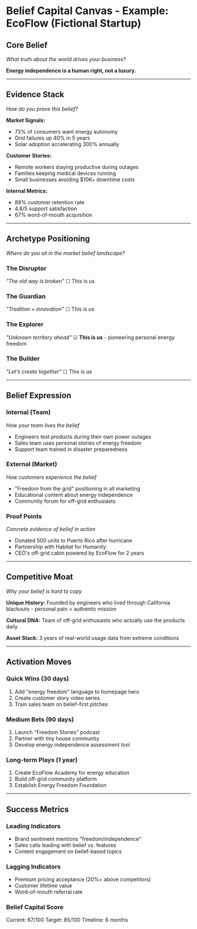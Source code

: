 # Belief Capital Canvas - Example: EcoFlow (Fictional Startup)

## Core Belief
*What truth about the world drives your business?*

**Energy independence is a human right, not a luxury.**

---

## Evidence Stack
*How do you prove this belief?*

**Market Signals:**
- 73% of consumers want energy autonomy
- Grid failures up 40% in 5 years  
- Solar adoption accelerating 300% annually

**Customer Stories:**
- Remote workers staying productive during outages
- Families keeping medical devices running
- Small businesses avoiding $10K+ downtime costs

**Internal Metrics:**
- 89% customer retention rate
- 4.8/5 support satisfaction
- 67% word-of-mouth acquisition

---

## Archetype Positioning
*Where do you sit in the market belief landscape?*

### The Disruptor
*"The old way is broken"*
☐ This is us

### The Guardian  
*"Tradition + innovation"*
☐ This is us

### The Explorer
*"Unknown territory ahead"*
☑ **This is us** - pioneering personal energy freedom

### The Builder
*"Let's create together"*
☐ This is us

---

## Belief Expression

### Internal (Team)
*How your team lives the belief*
- Engineers test products during their own power outages
- Sales team uses personal stories of energy freedom
- Support team trained in disaster preparedness

### External (Market)
*How customers experience the belief*
- "Freedom from the grid" positioning in all marketing
- Educational content about energy independence
- Community forum for off-grid enthusiasts

### Proof Points
*Concrete evidence of belief in action*
- Donated 500 units to Puerto Rico after hurricane
- Partnership with Habitat for Humanity
- CEO's off-grid cabin powered by EcoFlow for 2 years

---

## Competitive Moat
*Why your belief is hard to copy*

**Unique History:**
Founded by engineers who lived through California blackouts - personal pain = authentic mission

**Cultural DNA:**
Team of off-grid enthusiasts who actually use the products daily

**Asset Stack:**
3 years of real-world usage data from extreme conditions

---

## Activation Moves

### Quick Wins (30 days)
1. Add "energy freedom" language to homepage hero
2. Create customer story video series
3. Train sales team on belief-first pitches

### Medium Bets (90 days)
1. Launch "Freedom Stories" podcast
2. Partner with tiny house community
3. Develop energy independence assessment tool

### Long-term Plays (1 year)
1. Create EcoFlow Academy for energy education
2. Build off-grid community platform
3. Establish Energy Freedom Foundation

---

## Success Metrics

### Leading Indicators
- Brand sentiment mentions "freedom/independence"
- Sales calls leading with belief vs. features
- Content engagement on belief-based topics

### Lagging Indicators
- Premium pricing acceptance (20%+ above competitors)
- Customer lifetime value
- Word-of-mouth referral rate

### Belief Capital Score
Current: 67/100
Target: 85/100
Timeline: 6 months